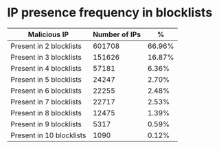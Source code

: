 # IP presence frequency in blocklists
| Malicious IP | Number of IPs | % |
|----|----|----|
| Present in 2 blocklists | 601708 | 66.96% |
| Present in 3 blocklists | 151626 | 16.87% |
| Present in 4 blocklists | 57181 | 6.36% |
| Present in 5 blocklists | 24247 | 2.70% |
| Present in 6 blocklists | 22255 | 2.48% |
| Present in 7 blocklists | 22717 | 2.53% |
| Present in 8 blocklists | 12475 | 1.39% |
| Present in 9 blocklists | 5317 | 0.59% |
| Present in 10 blocklists | 1090 | 0.12% |
